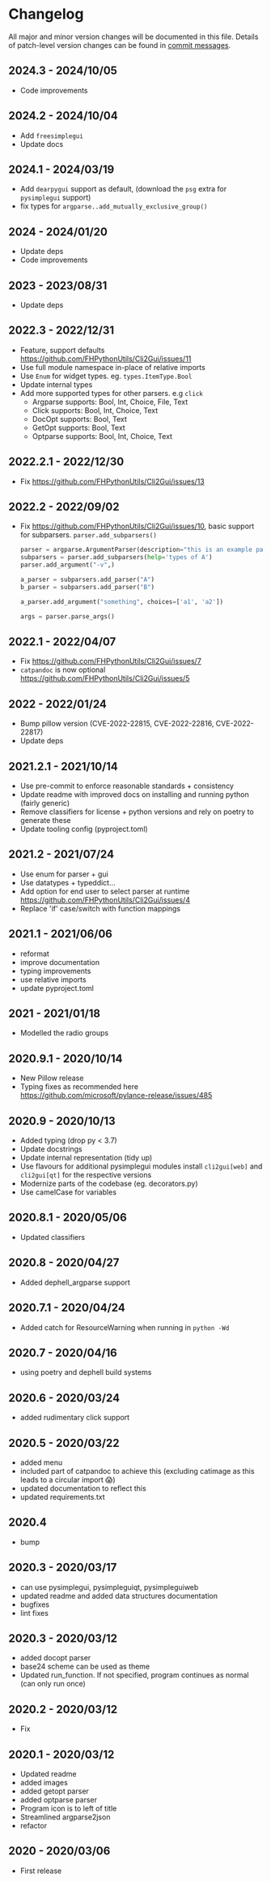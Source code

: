 # Changelog

All major and minor version changes will be documented in this file. Details of
patch-level version changes can be found in [commit messages](../../commits/master).

## 2024.3 - 2024/10/05

- Code improvements

## 2024.2 - 2024/10/04

- Add `freesimplegui`
- Update docs

## 2024.1 - 2024/03/19

- Add `dearpygui` support as default, (download the `psg` extra for `pysimplegui` support)
- fix types for `argparse..add_mutually_exclusive_group()`

## 2024 - 2024/01/20

- Update deps
- Code improvements

## 2023 - 2023/08/31

- Update deps

## 2022.3 - 2022/12/31

- Feature, support defaults https://github.com/FHPythonUtils/Cli2Gui/issues/11
- Use full module namespace in-place of relative imports
- Use `Enum` for widget types. eg. `types.ItemType.Bool`
- Update internal types
- Add more supported types for other parsers. e.g `click`
	- Argparse supports: Bool, Int, Choice, File, Text
	- Click supports: Bool, Int, Choice, Text
	- DocOpt supports: Bool, Text
	- GetOpt supports: Bool, Text
	- Optparse supports: Bool, Int, Choice, Text

## 2022.2.1 - 2022/12/30

- Fix https://github.com/FHPythonUtils/Cli2Gui/issues/13

## 2022.2 - 2022/09/02

- Fix https://github.com/FHPythonUtils/Cli2Gui/issues/10, basic support for subparsers. `parser.add_subparsers()`

	```py
	parser = argparse.ArgumentParser(description="this is an example parser")
	subparsers = parser.add_subparsers(help='types of A')
	parser.add_argument("-v",)

	a_parser = subparsers.add_parser("A")
	b_parser = subparsers.add_parser("B")

	a_parser.add_argument("something", choices=['a1', 'a2'])

	args = parser.parse_args()
	```

## 2022.1 - 2022/04/07

- Fix https://github.com/FHPythonUtils/Cli2Gui/issues/7
- `catpandoc` is now optional https://github.com/FHPythonUtils/Cli2Gui/issues/5

## 2022 - 2022/01/24

- Bump pillow version (CVE-2022-22815, CVE-2022-22816, CVE-2022-22817)
- Update deps

## 2021.2.1 - 2021/10/14

- Use pre-commit to enforce reasonable standards + consistency
- Update readme with improved docs on installing and running python (fairly generic)
- Remove classifiers for license + python versions and rely on poetry to generate these
- Update tooling config (pyproject.toml)

## 2021.2 - 2021/07/24

- Use enum for parser + gui
- Use datatypes + typeddict...
- Add option for end user to select parser at runtime https://github.com/FHPythonUtils/Cli2Gui/issues/4
- Replace 'if' case/switch with function mappings

## 2021.1 - 2021/06/06

- reformat
- improve documentation
- typing improvements
- use relative imports
- update pyproject.toml

## 2021 - 2021/01/18

- Modelled the radio groups

## 2020.9.1 - 2020/10/14

- New Pillow release
- Typing fixes as recommended here https://github.com/microsoft/pylance-release/issues/485

## 2020.9 - 2020/10/13

- Added typing (drop py < 3.7)
- Update docstrings
- Update internal representation (tidy up)
- Use flavours for additional pysimplegui modules install `cli2gui[web]` and
  `cli2gui[qt]` for the respective versions
- Modernize parts of the codebase (eg. decorators.py)
- Use camelCase for variables

## 2020.8.1 - 2020/05/06

- Updated classifiers

## 2020.8 - 2020/04/27

- Added dephell_argparse support

## 2020.7.1 - 2020/04/24

- Added catch for ResourceWarning when running in `python -Wd`

## 2020.7 - 2020/04/16

- using poetry and dephell build systems

## 2020.6 - 2020/03/24

- added rudimentary click support

## 2020.5 - 2020/03/22

- added menu
- included part of catpandoc to achieve this (excluding catimage as this leads
to a circular import 😱)
- updated documentation to reflect this
- updated requirements.txt

## 2020.4

- bump

## 2020.3 - 2020/03/17

- can use pysimplegui, pysimpleguiqt, pysimpleguiweb
- updated readme and added data structures documentation
- bugfixes
- lint fixes

## 2020.3 - 2020/03/12

- added docopt parser
- base24 scheme can be used as theme
- Updated run_function. If not specified, program continues as normal
(can only run once)

## 2020.2 - 2020/03/12

- Fix

## 2020.1 - 2020/03/12

- Updated readme
- added images
- added getopt parser
- added optparse parser
- Program icon is to left of title
- Streamlined argparse2json
- refactor

## 2020 - 2020/03/06

- First release
